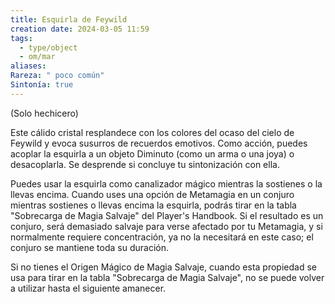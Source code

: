 ```yaml
---
title: Esquirla de Feywild
creation date: 2024-03-05 11:59
tags:
  - type/object
  - om/mar
aliases: 
Rareza: " poco común"
Sintonía: true
---
```

(Solo hechicero)

Este cálido cristal resplandece con los colores del ocaso del cielo de Feywild y evoca susurros de recuerdos emotivos. Como acción, puedes acoplar la esquirla a un objeto
Diminuto (como un arma o una joya) o desacoplarla. Se desprende si concluye tu sintonización con ella.

Puedes usar la esquirla como canalizador mágico mientras la sostienes o la llevas encima.
Cuando uses una opción de Metamagia en un conjuro mientras sostienes o llevas encima la esquirla, podrás tirar en la tabla "Sobrecarga de Magia Salvaje" del Player's Handbook. Si el resultado es un conjuro, será demasiado salvaje para verse afectado por tu Metamagia, y si
normalmente requiere concentración, ya no la necesitará en este caso; el conjuro se mantiene toda su duración.

Si no tienes el Origen Mágico de Magia Salvaje, cuando esta propiedad se usa para tirar en la tabla "Sobrecarga de Magia Salvaje", no se puede volver a utilizar hasta el siguiente amanecer.